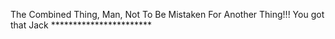 The Combined Thing, Man, Not To Be Mistaken For Another Thing!!! You got that Jack ***********************
